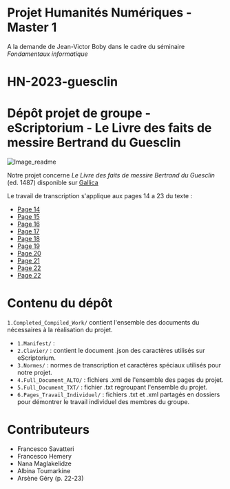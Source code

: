 # Projet Humanités Numériques - Master 1
A la demande de Jean-Victor Boby dans le cadre du séminaire *Fondamentaux informatique*

# HN-2023-guesclin
Dépôt projet de groupe - eScriptorium - Le Livre des faits de messire Bertrand du Guesclin
====

![Image_readme](./images/Image_readme.jpg)

Notre projet concerne *Le Livre des faits de messire Bertrand du Guesclin* (ed. 1487) disponible sur [Gallica](https://gallica.bnf.fr/ark:/12148/bpt6k1110614/f1.item)

Le travail de transcription s'applique aux pages 14 a 23 du texte :
- [Page 14](https://gallica.bnf.fr/ark:/12148/bpt6k1110614/f18.item)
- [Page 15](https://gallica.bnf.fr/ark:/12148/bpt6k1110614/f19.item)
- [Page 16](https://gallica.bnf.fr/ark:/12148/bpt6k1110614/f20.item)
- [Page 17](https://gallica.bnf.fr/ark:/12148/bpt6k1110614/f21.item)
- [Page 18](https://gallica.bnf.fr/ark:/12148/bpt6k1110614/f22.item)
- [Page 19](https://gallica.bnf.fr/ark:/12148/bpt6k1110614/f23.item)
- [Page 20](https://gallica.bnf.fr/ark:/12148/bpt6k1110614/f24.item)
- [Page 21](https://gallica.bnf.fr/ark:/12148/bpt6k1110614/f25.item)
- [Page 22](https://gallica.bnf.fr/ark:/12148/bpt6k1110614/f26.item)
- [Page 22](https://gallica.bnf.fr/ark:/12148/bpt6k1110614/f27.item)

# Contenu du dépôt

`1.Completed_Compiled_Work/` contient l'ensemble des documents du nécessaires à la réalisation du projet.

- `1.Manifest/` :
- `2.Clavier/` : contient le document .json des caractères utilisés sur eScriptorium.
- `3.Normes/` : normes de transcription et caractères spéciaux utilisés pour notre projet.
- `4.Full_Document_ALTO/` : fichiers .xml de l'ensemble des pages du projet. 
- `5.Full_Document_TXT/` : fichier .txt regroupant l'ensemble du projet.
- `6.Pages_Travail_Individuel/` : fichiers .txt et .xml partagés en dossiers pour démontrer le travail individuel des membres du groupe.

# Contributeurs

- Francesco Savatteri
- Francesco Hemery
- Nana Maglakelidze
- Albina Toumarkine
- Arsène Géry (p. 22-23)
